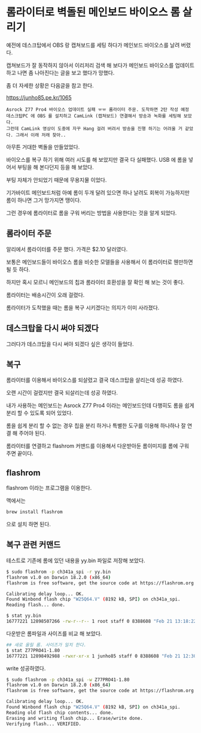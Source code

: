 # 롬라이터로 벽돌된 메인보드 바이오스 롬 살리기
예전에 데스크탑에서 OBS 랑 캡쳐보드를 세팅 하다가 메인보드 바이오스를 날려 버렸다.

캡쳐보드가 잘 동작하지 않아서 이리저리 검색 해 보다가 메인보드 바이오스를 업데이트 하고 나면 좀 나아진다는 글을 보고 했다가 망했다.

좀 더 자세한 상황은 다음글을 참고 한다.

https://junho85.pe.kr/1065
```
Asrock Z77 Pro4 바이오스 업데이트 실패 ㅠㅠ 롬라이터 주문. 도착하면 2탄 작성 예정
데스크탑PC 에 OBS 를 설치하고 CamLink (캡쳐보드) 연결해서 방송과 녹화를 세팅해 보았다.
그런데 CamLink 영상이 도중에 자꾸 Hang 걸려 버려서 방송을 진행 하기는 어려울 거 같았다. 그래서 이래 저래 찾아..
```

아무튼 거대한 벽돌을 만들었었다.

바이오스를 복구 하기 위해 여러 시도를 해 보았지만 결국 다 실패했다. USB 에 롬을 넣어서 부팅을 해 본다던지 등을 해 보았다.

부팅 자체가 안되었기 때문에 무용지물 이었다.

기가바이트 메인보드처럼 아예 롬이 두개 달려 있으면 하나 날려도 회복이 가능하지만 롬이 하나면 그거 망가지면 땡이다.

그런 경우에 롬라이터로 롬을 구워 버리는 방법을 사용한다는 것을 알게 되었다.

## 롬라이터 주문
알리에서 롬라이터를 주문 했다. 가격은 $2.10 달러였다.

보통은 메인보드들이 바이오스 롬을 비슷한 모델들을 사용해서 이 롬라이터로 웬만하면 될 듯 하다.

하지만 혹시 모르니 메인보드의 칩과 롬라이터 호환성을 잘 확인 해 보는 것이 좋다.

롬라이터는 배송시간이 오래 걸렸다.

롬라이터가 도착했을 때는 롬을 복구 시키겠다는 의지가 이미 사라졌다.

## 데스크탑을 다시 써야 되겠다
그러다가 데스크탑을 다시 써야 되겠다 싶은 생각이 들었다.
 
## 복구
롬라이터를 이용해서 바이오스를 되살렸고 결국 데스크탑을 살리는데 성공 하였다.

오랜 시간이 걸렸지만 결국 되살리는데 성공 하였다.

내가 사용하는 메인보드는 Asrock Z77 Pro4 이라는 메인보드인데 다행히도 롬을 쉽게 분리 할 수 있도록 되어 있었다.

롬을 쉽게 분리 할 수 없는 경우 칩을 분리 하거나 특별한 도구를 이용해 하나하나 잘 연결 해 주어야 된다.

롬라이터를 연결하고 flashrom 커맨드를 이용해서 다운받아둔 롬이미지를 롬에 구워 주면 끝이다.

## flashrom
flashrom 이라는 프로그램을 이용한다.

맥에서는

```bash
brew install flashrom
```

으로 설치 하면 된다.

## 복구 관련 커맨드


테스트로 기존에 롬에 있던 내용을 yy.bin 파일로 저장해 보았다.
```bash
$ sudo flashrom -p ch341a_spi -r yy.bin
flashrom v1.0 on Darwin 18.2.0 (x86_64)
flashrom is free software, get the source code at https://flashrom.org

Calibrating delay loop... OK.
Found Winbond flash chip "W25Q64.V" (8192 kB, SPI) on ch341a_spi.
Reading flash... done.

$ stat yy.bin
16777221 12898507266 -rw-r--r-- 1 root staff 0 8388608 "Feb 21 13:18:22 2019" "Feb 21 13:17:29 2019" "Feb 21 13:17:29 2019" "Feb 21 13:17:29 2019" 4096 16384 0 yy.bin
```

다운받은 롬파일과 사이즈를 비교 해 보았다.
```bash
## 새로 올릴 롬. 사이즈가 일치 한다.
$ stat Z77PRO41-1.80
16777221 12898492988 -rwxr-xr-x 1 junho85 staff 0 8388608 "Feb 21 12:30:25 2019" "Jul 11 20:19:34 2013" "Feb 21 12:48:49 2019" "Jul 11 20:19:34 2013" 4096 16384 0 Z77PRO41-1.80
```

write 성공하였다.
```bash
$ sudo flashrom -p ch341a_spi -w Z77PRO41-1.80
flashrom v1.0 on Darwin 18.2.0 (x86_64)
flashrom is free software, get the source code at https://flashrom.org

Calibrating delay loop... OK.
Found Winbond flash chip "W25Q64.V" (8192 kB, SPI) on ch341a_spi.
Reading old flash chip contents... done.
Erasing and writing flash chip... Erase/write done.
Verifying flash... VERIFIED.
```

